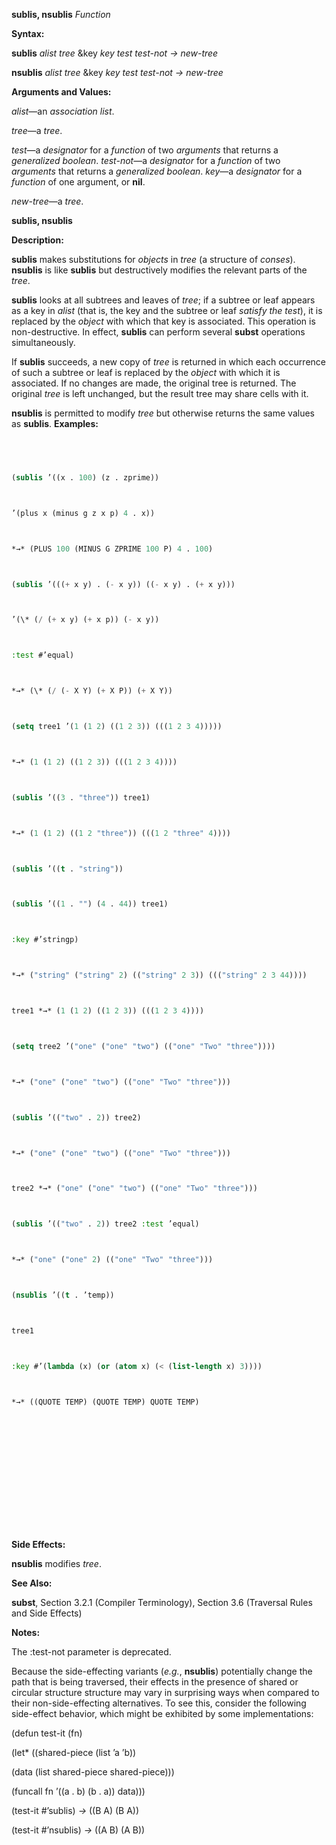 **sublis, nsublis** *Function* 



**Syntax:** 



**sublis** *alist tree* &key *key test test-not → new-tree* 



**nsublis** *alist tree* &key *key test test-not → new-tree* 



**Arguments and Values:** 



*alist*—an *association list*. 



*tree*—a *tree*. 



*test*—a *designator* for a *function* of two *arguments* that returns a *generalized boolean*. *test-not*—a *designator* for a *function* of two *arguments* that returns a *generalized boolean*. *key*—a *designator* for a *function* of one argument, or **nil**. 



*new-tree*—a *tree*. 







 



 



**sublis, nsublis** 



**Description:** 



**sublis** makes substitutions for *objects* in *tree* (a structure of *conses*). **nsublis** is like **sublis** but destructively modifies the relevant parts of the *tree*. 



**sublis** looks at all subtrees and leaves of *tree*; if a subtree or leaf appears as a key in *alist* (that is, the key and the subtree or leaf *satisfy the test*), it is replaced by the *object* with which that key is associated. This operation is non-destructive. In effect, **sublis** can perform several **subst** operations simultaneously. 



If **sublis** succeeds, a new copy of *tree* is returned in which each occurrence of such a subtree or leaf is replaced by the *object* with which it is associated. If no changes are made, the original tree is returned. The original *tree* is left unchanged, but the result tree may share cells with it. 



**nsublis** is permitted to modify *tree* but otherwise returns the same values as **sublis**. **Examples:**
```lisp
 



(sublis ’((x . 100) (z . zprime)) 



’(plus x (minus g z x p) 4 . x)) 



*→* (PLUS 100 (MINUS G ZPRIME 100 P) 4 . 100) 



(sublis ’(((+ x y) . (- x y)) ((- x y) . (+ x y))) 



’(\* (/ (+ x y) (+ x p)) (- x y)) 



:test #’equal) 



*→* (\* (/ (- X Y) (+ X P)) (+ X Y)) 



(setq tree1 ’(1 (1 2) ((1 2 3)) (((1 2 3 4))))) 



*→* (1 (1 2) ((1 2 3)) (((1 2 3 4)))) 



(sublis ’((3 . "three")) tree1) 



*→* (1 (1 2) ((1 2 "three")) (((1 2 "three" 4)))) 



(sublis ’((t . "string")) 



(sublis ’((1 . "") (4 . 44)) tree1) 



:key #’stringp) 



*→* ("string" ("string" 2) (("string" 2 3)) ((("string" 2 3 44)))) 



tree1 *→* (1 (1 2) ((1 2 3)) (((1 2 3 4)))) 



(setq tree2 ’("one" ("one" "two") (("one" "Two" "three")))) 



*→* ("one" ("one" "two") (("one" "Two" "three"))) 



(sublis ’(("two" . 2)) tree2) 



*→* ("one" ("one" "two") (("one" "Two" "three"))) 



tree2 *→* ("one" ("one" "two") (("one" "Two" "three"))) 



(sublis ’(("two" . 2)) tree2 :test ’equal) 



*→* ("one" ("one" 2) (("one" "Two" "three"))) 



(nsublis ’((t . ’temp)) 



tree1 



:key #’(lambda (x) (or (atom x) (< (list-length x) 3)))) 



*→* ((QUOTE TEMP) (QUOTE TEMP) QUOTE TEMP) 







 



 




```
**Side Effects:** 



**nsublis** modifies *tree*. 



**See Also:** 



**subst**, Section 3.2.1 (Compiler Terminology), Section 3.6 (Traversal Rules and Side Effects) 



**Notes:** 



The :test-not parameter is deprecated. 



Because the side-effecting variants (*e.g.*, **nsublis**) potentially change the path that is being traversed, their effects in the presence of shared or circular structure structure may vary in surprising ways when compared to their non-side-effecting alternatives. To see this, consider the following side-effect behavior, which might be exhibited by some implementations: 



(defun test-it (fn) 



(let\* ((shared-piece (list ’a ’b)) 



(data (list shared-piece shared-piece))) 



(funcall fn ’((a . b) (b . a)) data))) 



(test-it #’sublis) *→* ((B A) (B A)) 



(test-it #’nsublis) *→* ((A B) (A B)) 



